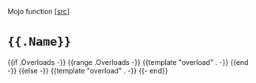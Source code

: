 Mojo function [[src]({{sourceUrl}}/{{.Link}})]

# `{{.Name}}`

{{if .Overloads -}}
{{range .Overloads -}}
{{template "overload" . -}}
{{end -}}
{{else -}}
{{template "overload" . -}}
{{- end}}